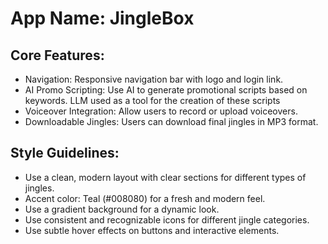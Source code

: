 # **App Name**: JingleBox

## Core Features:

- Navigation: Responsive navigation bar with logo and login link.
- AI Promo Scripting: Use AI to generate promotional scripts based on keywords. LLM used as a tool for the creation of these scripts
- Voiceover Integration: Allow users to record or upload voiceovers.
- Downloadable Jingles: Users can download final jingles in MP3 format.

## Style Guidelines:

- Use a clean, modern layout with clear sections for different types of jingles.
- Accent color: Teal (#008080) for a fresh and modern feel.
- Use a gradient background for a dynamic look.
- Use consistent and recognizable icons for different jingle categories.
- Use subtle hover effects on buttons and interactive elements.